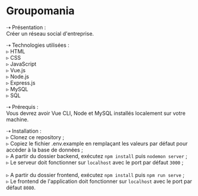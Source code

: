 Groupomania
====================================================

⇢ Présentation :
<br>Créer un réseau social d'entreprise.

⇢ Technologies utilisées :
<br>▹ HTML
<br>▹ CSS
<br>▹ JavaScript
<br>▹ Vue.js
<br>▹ Node.js
<br>▹ Express.js
<br>▹ MySQL
<br>▹ SQL

⇢ Prérequis :
<br>Vous devrez avoir Vue CLI, Node et MySQL installés localement sur votre machine.

⇢ Installation :
<br>▹ Clonez ce repository ;
<br>▹ Copiez le fichier .env.example en remplaçant les valeurs par défaut pour accéder à la base de données ;
<br>▹ A partir du dossier backend, exécutez `npm install` puis `nodemon server` ;
<br>▹ Le serveur doit fonctionner sur `localhost` avec le port par défaut `3000` ;
<br>
<br>▹ A partir du dossier frontend, exécutez `npm install` puis `npm run serve` ;
<br>▹ Le frontend de l'application doit fonctionner sur `localhost` avec le port par défaut `8080`.

